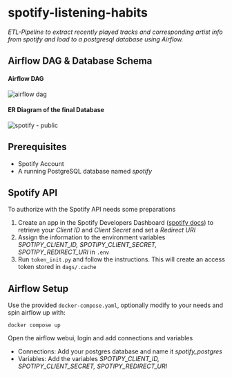 # spotify-listening-habits
*ETL-Pipeline to extract recently played tracks and corresponding artist info from spotify and load to a postgresql database using Airflow.*

## Airflow DAG & Database Schema
#### Airflow DAG
![airflow dag](https://github.com/ftrtz/spotify-listening-habits/assets/63648399/1f809f2d-2d96-434c-9b70-5725cb5d4ee1)


#### ER Diagram of the final Database
![spotify - public](https://github.com/ftrtz/spotify-listening-habits/assets/63648399/c34b31d8-971c-45ad-89dd-2ff417b3b5f2)

## Prerequisites 
- Spotify Account
- A running PostgreSQL database named *spotify*

## Spotify API
To authorize with the Spotify API needs some preparations
1. Create an app in the Spotify Developers Dashboard ([spotify docs](https://developer.spotify.com/documentation/web-api/concepts/apps)) to retrieve your *Client ID* and *Client Secret* and set a *Redirect URI*
2. Assign the information to the environment variables *SPOTIPY_CLIENT_ID, SPOTIPY_CLIENT_SECRET, SPOTIPY_REDIRECT_URI* in ```.env``` 
3. Run ```token_init.py``` and follow the instructions. This will create an access token stored in ```dags/.cache```

## Airflow Setup
Use the provided ```docker-compose.yaml```, optionally modify to your needs and spin airflow up with:
```
docker compose up
```
Open the airflow webui, login and add connections and variables
- Connections: Add your postgres database and name it *spotify_postgres*
- Variables: Add the variables *SPOTIPY_CLIENT_ID, SPOTIPY_CLIENT_SECRET, SPOTIPY_REDIRECT_URI*
